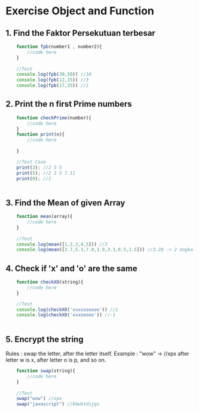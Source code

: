 # Exercise Object and Function

## 1. Find the Faktor Persekutuan terbesar
```javascript
    function fpb(number1 , number2){
        //code here
    }
    
    //Test
    console.log(fpb(30,50)) //10
    console.log(fpb(12,15)) //3
    console.log(fpb(17,35)) //1
```

## 2. Print the n first Prime numbers
```javascript
    function checkPrime(number){
        //code here
    }
    function print(n){
        //code here 
        
    }

    //Test Case
    print(3); //2 3 5
    print(5); //2 3 5 7 11 
    print(0); //1
    
```
## 3. Find the Mean of given Array
```javascript
    function mean(array){
        //code here
    }
    
    //Test 
    console.log(mean([1,2,3,4,5])) //3
    console.log(mean([3.7,5.3,7.0,1.9,3.1,0.5,1.5])) //3.28 -> 2 angka di blkg 

```

## 4. Check if 'x' and 'o' are the same 
```javascript
    function checkXO(string){
        //code here
    }

    //Test
    console.log(checkXO('xxxxxooooo')) //1
    console.log(checkXO('xxxooooo')) //-1
    
```

## 5. Encrypt the string
Rules : swap the letter, after the letter itself.
Example : "wow" -> //xpx
after letter w is x, after letter o is p, and so on.

```javascript
    function swap(string){
        //code here
    }
    
    //Test
    swap("wow") //xpx
    swap("javascript") //kbwbtdsjqu
```
